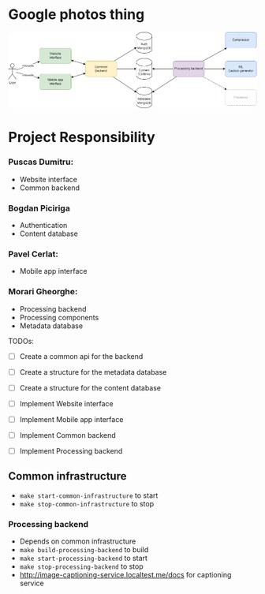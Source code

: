 # Google photos thing
![masters-sem-2.drawio.png](/resources%2Fmasters-sem-2.drawio.png)

# Project Responsibility
### Puscas Dumitru:
- Website interface
- Common backend
### Bogdan Piciriga
- Authentication
- Content database
### Pavel Cerlat:
- Mobile app interface
### Morari Gheorghe:
- Processing backend
- Processing components
- Metadata database


TODOs:
- [ ] Create a common api for the backend
- [ ] Create a structure for the metadata database
- [ ] Create a structure for the content database
- [ ] Implement Website interface
- [ ] Implement Mobile app interface
- [ ] Implement Common backend
- [ ] Implement Processing backend


## Common infrastructure
- `make start-common-infrastructure` to start
- `make stop-common-infrastructure` to stop

### Processing backend
- Depends on common infrastructure
- `make build-processing-backend` to build
- `make start-processing-backend` to start
- `make stop-processing-backend` to stop
- http://image-captioning-service.localtest.me/docs for captioning service
